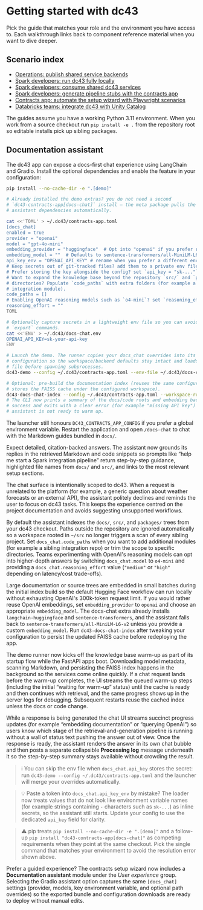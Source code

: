 # Getting started with dc43

Pick the guide that matches your role and the environment you have access to. Each walkthrough links back to component reference
material when you want to dive deeper.

## Scenario index

- [Operations: publish shared service backends](ops-service-backend.md)
- [Spark developers: run dc43 fully locally](spark-local.md)
- [Spark developers: consume shared dc43 services](spark-remote.md)
- [Spark developers: generate pipeline stubs with the contracts app](spark-contract-app-helper.md)
- [Contracts app: automate the setup wizard with Playwright scenarios](../tutorials/contracts-setup-automation.md)
- [Databricks teams: integrate dc43 with Unity Catalog](databricks.md)

The guides assume you have a working Python 3.11 environment. When you work from a source checkout run `pip install -e .` from the
repository root so editable installs pick up sibling packages.

## Documentation assistant

The dc43 app can expose a docs-first chat experience using LangChain and Gradio. Install the optional
dependencies and enable the feature in your configuration:

```bash
pip install --no-cache-dir -e ".[demo]"

# Already installed the demo extras? you do not need a second
# `dc43-contracts-app[docs-chat]` install – the meta package pulls the
# assistant dependencies automatically.

cat <<'TOML' > ~/.dc43/contracts-app.toml
[docs_chat]
enabled = true
provider = "openai"
model = "gpt-4o-mini"
embedding_provider = "huggingface"  # Opt into "openai" if you prefer remote embeddings.
embedding_model = ""  # Defaults to sentence-transformers/all-MiniLM-L6-v2 when blank.
api_key_env = "OPENAI_API_KEY" # rename when you prefer a different env var
# Keep secrets out of git-tracked files? add them to a private env file.
# Prefer storing the key alongside the config? set `api_key = "sk-..."` instead.
# Want to expand the knowledge base beyond the repository `src/` and `packages/`
# directories? Populate `code_paths` with extra folders (for example a mono-repo
# integration module).
code_paths = []
# Enabling OpenAI reasoning models such as `o4-mini`? set `reasoning_effort = "medium"` (or `"high"`).
reasoning_effort = ""
TOML

# Optionally capture secrets in a lightweight env file so you can avoid manual
# `export` commands.
cat <<'ENV' > ~/.dc43/docs-chat.env
OPENAI_API_KEY=sk-your-api-key
ENV

# Launch the demo. The runner copies your docs_chat overrides into its generated
# configuration so the workspace/backend defaults stay intact and loads the env
# file before spawning subprocesses.
dc43-demo --config ~/.dc43/contracts-app.toml --env-file ~/.dc43/docs-chat.env

# Optional: pre-build the documentation index (reuses the same configuration and
# stores the FAISS cache under the configured workspace).
dc43-docs-chat-index --config ~/.dc43/contracts-app.toml --workspace-root ~/dc43/workspace
# The CLI now prints a summary of the docs/code roots and embedding backend on
# success and exits with a clear error (for example "missing API key") when the
# assistant is not ready to warm up.
```

The launcher still honours `DC43_CONTRACTS_APP_CONFIG` if you prefer a global
environment variable. Restart the application and open `/docs-chat` to chat with
the Markdown guides bundled in `docs/`.

Expect detailed, citation-backed answers. The assistant now grounds its replies
in the retrieved Markdown and code snippets so prompts like “help me start a Spark
integration pipeline” return step-by-step guidance, highlighted file names from
`docs/` and `src/`, and links to the most relevant setup sections.

The chat surface is intentionally scoped to dc43. When a request is unrelated to
the platform (for example, a generic question about weather forecasts or an
external API), the assistant politely declines and reminds the user to focus on
dc43 tasks. This keeps the experience centred on the project documentation and
avoids suggesting unsupported workflows.

By default the assistant indexes the `docs/`, `src/`, and `packages/` trees from
your dc43 checkout. Paths outside the repository are ignored automatically so a
workspace rooted in `~/src` no longer triggers a scan of every sibling project.
Set `docs_chat.code_paths` when you want to add additional modules (for example
a sibling integration repo) or trim the scope to specific directories.
Teams experimenting with OpenAI's reasoning models can opt into higher-depth
answers by switching `docs_chat.model` to `o4-mini` and providing a
`docs_chat.reasoning_effort` value (`"medium"` or `"high"` depending on
latency/cost trade-offs).

Large documentation or source trees are embedded in small batches during the
initial index build so the default Hugging Face workflow can run locally
without exhausting OpenAI's 300k-token request limit. If you would rather reuse
OpenAI embeddings, set `embedding_provider` to `openai` and choose an
appropriate `embedding_model`. The docs-chat extra already installs
`langchain-huggingface` and `sentence-transformers`, and the assistant falls
back to `sentence-transformers/all-MiniLM-L6-v2` unless you provide a custom
`embedding_model`. Run `dc43-docs-chat-index` after tweaking your configuration
to persist the updated FAISS cache before redeploying the app.

The demo runner now kicks off the knowledge base warm-up as part of its startup
flow while the FastAPI apps boot. Downloading model metadata, scanning
Markdown, and persisting the FAISS index happens in the background so the
services come online quickly. If a chat request lands before the warm-up
completes, the UI streams the queued warm-up steps (including the initial
“waiting for warm-up” status) until the cache is ready and then continues with
retrieval, and the same progress shows up in the server logs for debugging.
Subsequent restarts reuse the cached index unless the docs or code change.

While a response is being generated the chat UI streams succinct progress
updates (for example “embedding documentation” or “querying OpenAI”) so users
know which stage of the retrieval-and-generation pipeline is running without a
wall of status text pushing the answer out of view. Once the response is ready,
the assistant renders the answer in its own chat bubble and then posts a
separate collapsible **Processing log** message underneath it so the
step-by-step summary stays available without crowding the result.

> ℹ️ You can skip the env file when `docs_chat.api_key` stores the secret: run
> `dc43-demo --config ~/.dc43/contracts-app.toml` and the launcher will merge your
> overrides automatically.

> 💡 Paste a token into `docs_chat.api_key_env` by mistake? The loader now treats
> values that do not look like environment variable names (for example strings
> containing `-` characters such as `sk-...`) as inline secrets, so the assistant
> still starts. Update your config to use the dedicated `api_key` field for clarity.

> ⚠️ pip treats `pip install --no-cache-dir -e ".[demo]"` and a follow-up
> `pip install "dc43-contracts-app[docs-chat]"` as competing requirements when
> they point at the same checkout. Pick the single command that matches your
> environment to avoid the resolution error shown above.

Prefer a guided experience? The contracts setup wizard now includes a **Documentation assistant**
module under the *User experience* group. Selecting the Gradio assistant option captures the same
`[docs_chat]` settings (provider, models, key environment variable, and optional path overrides) so
the exported bundle and configuration downloads are ready to deploy without manual edits.
